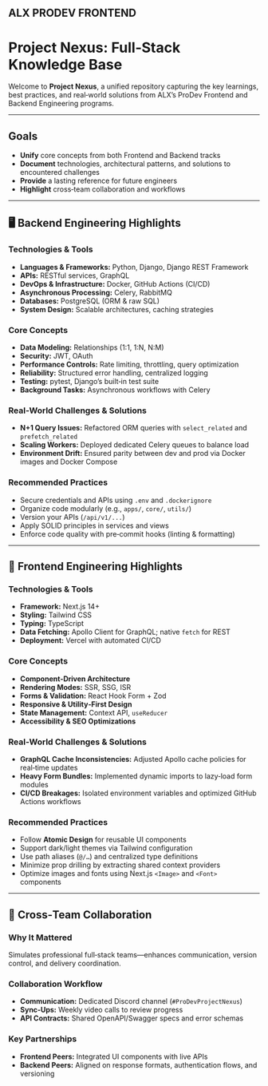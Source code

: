 ## ALX PRODEV FRONTEND

# Project Nexus: Full‑Stack Knowledge Base

Welcome to **Project Nexus**, a unified repository capturing the key learnings, best practices, and real‑world solutions from ALX’s ProDev Frontend and Backend Engineering programs.

---

## Goals
- **Unify** core concepts from both Frontend and Backend tracks  
- **Document** technologies, architectural patterns, and solutions to encountered challenges  
- **Provide** a lasting reference for future engineers  
- **Highlight** cross‑team collaboration and workflows  

---

## 🖥️ Backend Engineering Highlights

### Technologies & Tools
- **Languages & Frameworks:** Python, Django, Django REST Framework  
- **APIs:** RESTful services, GraphQL  
- **DevOps & Infrastructure:** Docker, GitHub Actions (CI/CD)  
- **Asynchronous Processing:** Celery, RabbitMQ  
- **Databases:** PostgreSQL (ORM & raw SQL)  
- **System Design:** Scalable architectures, caching strategies  

### Core Concepts
- **Data Modeling:** Relationships (1:1, 1:N, N:M)  
- **Security:** JWT, OAuth  
- **Performance Controls:** Rate limiting, throttling, query optimization  
- **Reliability:** Structured error handling, centralized logging  
- **Testing:** pytest, Django’s built‑in test suite  
- **Background Tasks:** Asynchronous workflows with Celery  

### Real‑World Challenges & Solutions
- **N+1 Query Issues:** Refactored ORM queries with `select_related` and `prefetch_related`  
- **Scaling Workers:** Deployed dedicated Celery queues to balance load  
- **Environment Drift:** Ensured parity between dev and prod via Docker images and Docker Compose  

### Recommended Practices
- Secure credentials and APIs using `.env` and `.dockerignore`  
- Organize code modularly (e.g., `apps/`, `core/`, `utils/`)  
- Version your APIs (`/api/v1/...`)  
- Apply SOLID principles in services and views  
- Enforce code quality with pre‑commit hooks (linting & formatting)  

---

## 🎨 Frontend Engineering Highlights

### Technologies & Tools
- **Framework:** Next.js 14+  
- **Styling:** Tailwind CSS  
- **Typing:** TypeScript  
- **Data Fetching:** Apollo Client for GraphQL; native `fetch` for REST  
- **Deployment:** Vercel with automated CI/CD  

### Core Concepts
- **Component‑Driven Architecture**  
- **Rendering Modes:** SSR, SSG, ISR  
- **Forms & Validation:** React Hook Form + Zod  
- **Responsive & Utility‑First Design**  
- **State Management:** Context API, `useReducer`  
- **Accessibility & SEO Optimizations**  

### Real‑World Challenges & Solutions
- **GraphQL Cache Inconsistencies:** Adjusted Apollo cache policies for real‑time updates  
- **Heavy Form Bundles:** Implemented dynamic imports to lazy‑load form modules  
- **CI/CD Breakages:** Isolated environment variables and optimized GitHub Actions workflows  

### Recommended Practices
- Follow **Atomic Design** for reusable UI components  
- Support dark/light themes via Tailwind configuration  
- Use path aliases (`@/…`) and centralized type definitions  
- Minimize prop drilling by extracting shared context providers  
- Optimize images and fonts using Next.js `<Image>` and `<Font>` components  

---

## 🤝 Cross‑Team Collaboration

### Why It Mattered
Simulates professional full‑stack teams—enhances communication, version control, and delivery coordination.

### Collaboration Workflow
- **Communication:** Dedicated Discord channel (`#ProDevProjectNexus`)  
- **Sync‑Ups:** Weekly video calls to review progress  
- **API Contracts:** Shared OpenAPI/Swagger specs and error schemas  

### Key Partnerships
- **Frontend Peers:** Integrated UI components with live APIs  
- **Backend Peers:** Aligned on response formats, authentication flows, and versioning  

